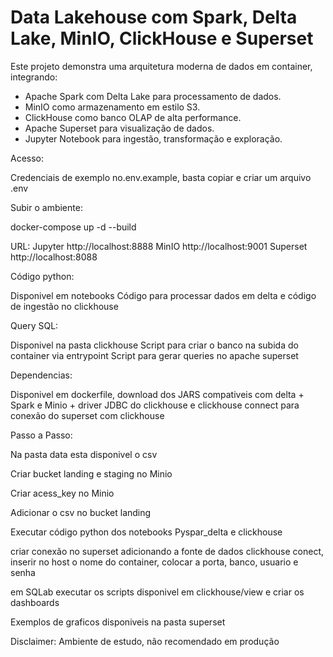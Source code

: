 #  Data Lakehouse com Spark, Delta Lake, MinIO, ClickHouse e Superset

Este projeto demonstra uma arquitetura moderna de dados em container, integrando:

- Apache Spark com Delta Lake para processamento de dados.
- MinIO como armazenamento em estilo S3.
- ClickHouse como banco OLAP de alta performance.
- Apache Superset para visualização de dados.
- Jupyter Notebook para ingestão, transformação e exploração.

Acesso:

Credenciais de exemplo no.env.example, basta copiar e criar um arquivo .env

Subir o ambiente:

docker-compose up -d --build

URL:
Jupyter	http://localhost:8888
MinIO	http://localhost:9001
Superset	http://localhost:8088

Código python:

Disponivel em notebooks
Código para processar dados em delta e código de ingestão no clickhouse

Query SQL:

Disponivel na pasta clickhouse
Script para criar o banco na subida do container via entrypoint
Script para gerar queries no apache superset

Dependencias:

Disponivel em dockerfile, download dos JARS compativeis com delta + Spark e Minio + driver JDBC do clickhouse e clickhouse connect para conexão do superset com clickhouse

Passo a Passo:

Na pasta data esta disponivel o csv

Criar bucket landing e staging no Minio

Criar acess_key no Minio

Adicionar o csv no bucket landing

Executar código python dos notebooks Pyspar_delta e clickhouse

criar conexão no superset adicionando a fonte de dados clickhouse conect, inserir no host o nome do container, colocar a porta, banco, usuario e senha

em SQLab executar os scripts disponivel em clickhouse/view e criar os dashboards

Exemplos de graficos disponiveis na pasta superset


Disclaimer: Ambiente de estudo, não recomendado em produção
